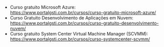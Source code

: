 - Curso gratuito Microsoft Azure: https://www.portalgsti.com.br/cursos/curso-gratuito-microsoft-azure/
- Curso Gratuito Desenvolvimento de Aplicações em Nuvem: https://www.portalgsti.com.br/cursos/curso-gratuito-desenvolvimento-nuvem/
- Curso gratuito System Center Virtual Machine Manager (SCVMM): https://www.portalgsti.com.br/cursos/curso-systemcenter-scvmm/

